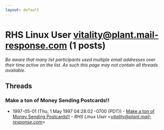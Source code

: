 ```yaml
---
layout: default
---
```


# RHS Linux User <vitality@plant.mail-response.com> (1 posts)

_Be aware that many list participants used multiple email addresses over their time active on the list. As such this page may not contain all threads available._

## Threads

### Make a ton of Money Sending Postcards!!
+ 1997-05-01 (Thu, 1 May 1997 04:28:02 -0700 (PDT)) - [Make a ton of Money Sending Postcards!!](/archive/1997/05/20e1c71b5749441504b4e51279d9f5d858b6056b1817cab19e6bd2f1e1db9e34) - _RHS Linux User \<vitality@plant.mail-response.com\>_

